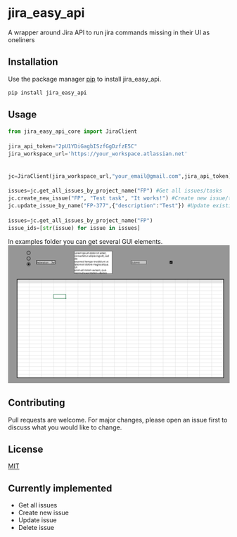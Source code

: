 # jira_easy_api
A wrapper around Jira API to run jira commands missing in their UI as oneliners


## Installation

Use the package manager [pip](https://pip.pypa.io/en/stable/) to install jira_easy_api.

```bash
pip install jira_easy_api
```

## Usage

```python
from jira_easy_api_core import JiraClient

jira_api_token="2pU1YDiGagbISzfGgDzfzE5C"
jira_workspace_url='https://your_workspace.atlassian.net'


jc=JiraClient(jira_workspace_url,"your_email@gmail.com",jira_api_token) #Initialize Jira Client

issues=jc.get_all_issues_by_project_name("FP") #Get all issues/tasks
jc.create_new_issue("FP", "Test task", "It works!") #Create new issue/task
jc.update_issue_by_name("FP-377",{"description":"Test"}) #Update existing issue/task

issues=jc.get_all_issues_by_project_name("FP")
issue_ids=[str(issue) for issue in issues]
```

In examples folder you can get several GUI elements.
![alt text](https://github.com/dovax/pgwidget/blob/main/example1.png?raw=true)

## Contributing
Pull requests are welcome. For major changes, please open an issue first to discuss what you would like to change.

## License
[MIT](https://choosealicense.com/licenses/mit/)

## Currently implemented

* Get all issues
* Create new issue
* Update issue
* Delete issue
